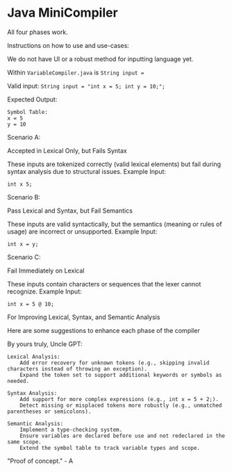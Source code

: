 # Java MiniCompiler

All four phases work.

Instructions on how to use and use-cases:

We do not have UI or a robust method for inputting language yet.

Within `VariableCompiler.java` is `String input = `

Valid input: `String input = "int x = 5; int y = 10;";`

Expected Output:

```
Symbol Table:
x = 5
y = 10
```

Scenario A:

Accepted in Lexical Only, but Fails Syntax

These inputs are tokenized correctly (valid lexical elements) but fail during syntax analysis due to structural issues.
Example Input:
```
int x 5;
```

Scenario B:

Pass Lexical and Syntax, but Fail Semantics

These inputs are valid syntactically, but the semantics (meaning or rules of usage) are incorrect or unsupported.
Example Input:
```
int x = y;
```

Scenario C:

Fail Immediately on Lexical

These inputs contain characters or sequences that the lexer cannot recognize.
Example Input:
```
int x = 5 @ 10;
```

For Improving Lexical, Syntax, and Semantic Analysis

Here are some suggestions to enhance each phase of the compiler

By yours truly, Uncle GPT:

    Lexical Analysis:
        Add error recovery for unknown tokens (e.g., skipping invalid characters instead of throwing an exception).
        Expand the token set to support additional keywords or symbols as needed.

    Syntax Analysis:
        Add support for more complex expressions (e.g., int x = 5 + 2;).
        Detect missing or misplaced tokens more robustly (e.g., unmatched parentheses or semicolons).

    Semantic Analysis:
        Implement a type-checking system.
        Ensure variables are declared before use and not redeclared in the same scope.
        Extend the symbol table to track variable types and scope.


"Proof of concept." - A
